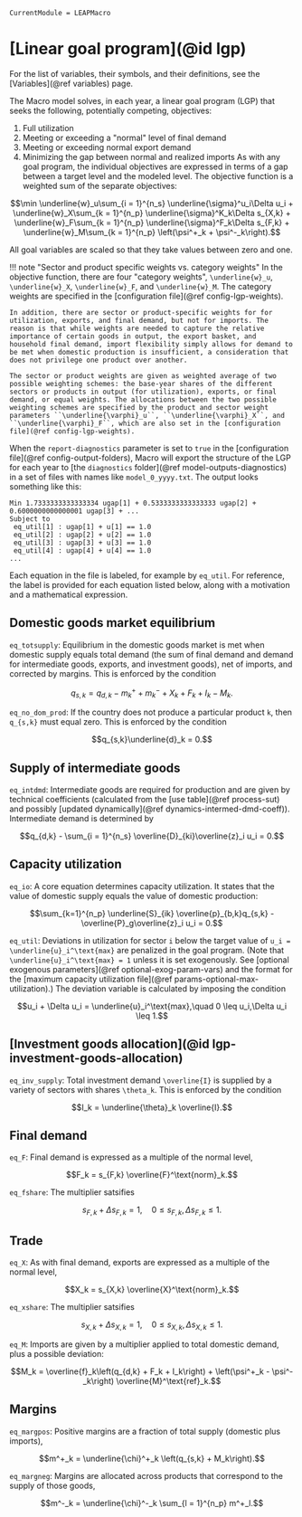 ```@meta
CurrentModule = LEAPMacro
```

# [Linear goal program](@id lgp)
For the list of variables, their symbols, and their definitions, see the [Variables](@ref variables) page.

The Macro model solves, in each year, a linear goal program (LGP) that seeks the following, potentially competing, objectives:
1. Full utilization
2. Meeting or exceeding a "normal" level of final demand
3. Meeting or exceeding normal export demand
4. Minimizing the gap between normal and realized imports
As with any goal program, the individual objectives are expressed in terms of a gap between a target level and the modeled level. The objective function is a weighted sum of the separate objectives:
```math
\min \underline{w}_u\sum_{i = 1}^{n_s} \underline{\sigma}^u_i\Delta u_i +
     \underline{w}_X\sum_{k = 1}^{n_p} \underline{\sigma}^K_k\Delta s_{X,k} +
     \underline{w}_F\sum_{k = 1}^{n_p} \underline{\sigma}^F_k\Delta s_{F,k} +
     \underline{w}_M\sum_{k = 1}^{n_p} \left(\psi^+_k + \psi^-_k\right).
```
All goal variables are scaled so that they take values between zero and one.

!!! note "Sector and product specific weights vs. category weights"
    In the objective function, there are four "category weights", ``\underline{w}_u``, ``\underline{w}_X``, ``\underline{w}_F``, and ``\underline{w}_M``. The category weights are specified in the [configuration file](@ref config-lgp-weights).
    
    In addition, there are sector or product-specific weights for for utilization, exports, and final demand, but not for imports. The reason is that while weights are needed to capture the relative importance of certain goods in output, the export basket, and household final demand, import flexibility simply allows for demand to be met when domestic production is insufficient, a consideration that does not privilege one product over another.
    
    The sector or product weights are given as weighted average of two possible weighting schemes: the base-year shares of the different sectors or products in output (for utilization), exports, or final demand, or equal weights. The allocations between the two possible weighting schemes are specified by the product and sector weight parameters ``\underline{\varphi}_u``, ``\underline{\varphi}_X``, and ``\underline{\varphi}_F``, which are also set in the [configuration file](@ref config-lgp-weights).

When the `report-diagnostics` parameter is set to `true` in the [configuration file](@ref config-output-folders), Macro will export the structure of the LGP for each year to [the `diagnostics` folder](@ref model-outputs-diagnostics) in a set of files with names like `model_0_yyyy.txt`. The output looks something like this:
```
Min 1.7333333333333334 ugap[1] + 0.5333333333333333 ugap[2] + 0.6000000000000001 ugap[3] + ...
Subject to
 eq_util[1] : ugap[1] + u[1] == 1.0
 eq_util[2] : ugap[2] + u[2] == 1.0
 eq_util[3] : ugap[3] + u[3] == 1.0
 eq_util[4] : ugap[4] + u[4] == 1.0
...
```
Each equation in the file is labeled, for example by `eq_util`. For reference, the label is provided for each equation listed below, along with a motivation and a mathematical expression.

## Domestic goods market equilibrium
`eq_totsupply`: Equilibrium in the domestic goods market is met when domestic supply equals total demand (the sum of final demand and demand for intermediate goods, exports, and investment goods), net of imports, and corrected by margins. This is enforced by the condition
```math
q_{s,k} = q_{d,k} - m^+_k + m^-_k + X_k + F_k + I_k - M_k.
```

`eq_no_dom_prod`: If the country does not produce a particular product ``k``, then ``q_{s,k}`` must equal zero. This is enforced by the condition
```math
q_{s,k}\underline{d}_k = 0.
```

## Supply of intermediate goods
`eq_intdmd`: Intermediate goods are required for production and are given by technical coefficients (calculated from the [use table](@ref process-sut) and possibly [updated dynamically](@ref dynamics-intermed-dmd-coeff)). Intermediate demand is determined by
```math
q_{d,k} - \sum_{i = 1}^{n_s} \overline{D}_{ki}\overline{z}_i u_i = 0.
```

## Capacity utilization
`eq_io`: A core equation determines capacity utilization. It states that the value of domestic supply equals the value of domestic production:
```math
\sum_{k=1}^{n_p} \underline{S}_{ik} \overline{p}_{b,k}q_{s,k} - \overline{P}_g\overline{z}_i u_i = 0.
```
`eq_util`: Deviations in utilization for sector ``i`` below the target value of ``u_i = \underline{u}_i^\text{max}`` are penalized in the goal program. (Note that ``\underline{u}_i^\text{max} = 1`` unless it is set exogenously. See [optional exogenous parameters](@ref optional-exog-param-vars) and the format for the [maximum capacity utilization file](@ref params-optional-max-utilization).) The deviation variable is calculated by imposing the condition
```math
u_i + \Delta u_i = \underline{u}_i^\text{max},\quad 0 \leq u_i,\Delta u_i \leq 1.
```

## [Investment goods allocation](@id lgp-investment-goods-allocation)
`eq_inv_supply`: Total investment demand ``\overline{I}`` is supplied by a variety of sectors with shares ``\theta_k``. This is enforced by the condition
```math
I_k = \underline{\theta}_k \overline{I}.
```

## Final demand
`eq_F`: Final demand is expressed as a multiple of the normal level,
```math
F_k = s_{F,k} \overline{F}^\text{norm}_k.
```
`eq_fshare`: The multiplier satsifies
```math
s_{F,k} + \Delta s_{F,k} = 1, \quad 0\leq s_{F,k}, \Delta s_{F,k} \leq 1.
```

## Trade
`eq_X`: As with final demand, exports are expressed as a multiple of the normal level,
```math
X_k = s_{X,k} \overline{X}^\text{norm}_k.
```
`eq_xshare`: The multiplier satsifies
```math
s_{X,k} + \Delta s_{X,k} = 1, \quad 0\leq s_{X,k}, \Delta s_{X,k} \leq 1.
```

`eq_M`: Imports are given by a multiplier applied to total domestic demand, plus a possible deviation:
```math
M_k = \overline{f}_k\left(q_{d,k} + F_k + I_k\right) + \left(\psi^+_k - \psi^-_k\right) \overline{M}^\text{ref}_k.
```

## Margins
`eq_margpos`: Positive margins are a fraction of total supply (domestic plus imports),
```math
m^+_k = \underline{\chi}^+_k \left(q_{s,k} + M_k\right).
```
`eq_margneg`: Margins are allocated across products that correspond to the supply of those goods,
```math
m^-_k = \underline{\chi}^-_k \sum_{l = 1}^{n_p} m^+_l.
```
